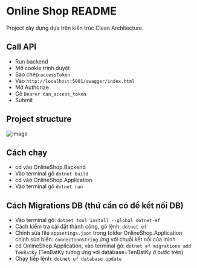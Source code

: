 # Online Shop README
Project xây dựng dựa trên kiến trúc Clean Architecture.

## Call API

- Run backend
- Mở cookie trình duyệt
- Sao chép `accessToken`
- Vào `http://localhost:5001/swagger/index.html`
- Mở Authorize
- Gõ `Bearer dan_access_token`
- Submit

## Project structure
![image](https://github.com/Dia2001/dia_online_shop/assets/88370983/83e8e010-62b2-40d3-bca0-ba9127a51c12)



## Cách chạy

- cd vào OnlineShop.Backend
- Vào terminal gõ `dotnet build`
- cd vào OnlineShop.Application
- Vào terminal gõ `dotnet run`

## Cách Migrations DB (thứ cần có để kết nối DB)

- Vào terminal gõ: `dotnet tool install --global dotnet-ef`
- Cách kiểm tra cài đặt thành công, gõ lệnh: `dotnet ef`
- Chỉnh sửa file `appsetings.json` trong folder OnlineShop.Application chỉnh sửa biến: `connectionString` ứng với chuỗi kết nối của mình
- cd OnlineShop.Application, vào terminal gõ: `dotnet ef migrations add TenBatKy` (TenBatKy tương ứng với database=TenBatKy ở bước trên)
- Chạy tiếp lệnh: `dotnet ef database update`
